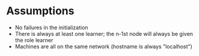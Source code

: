 # Assumptions
- No failures in the initialization
- There is always at least one learner; the n-1st node will always be given the role learner
- Machines are all on the same network (hostname is always "localhost")